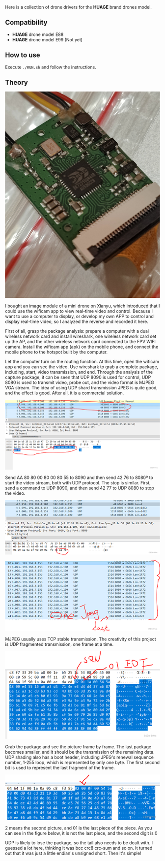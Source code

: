Here is a collection of drone drivers for the **HUAGE** brand drones model.

## Compatibility

- **HUAGE** drone model E88
- **HUAGE** drone model E99 (Not yet)

## How to use

Execute `./RUN.sh` and follow the instructions.


## Theory

![Hardware](./doc/img/hardware.jpg)

I bought an image module of a mini drone on Xianyu, which introduced that I could use the wificam app to view real-time video and control. Because I want to use a computer to display, or develop my own APP to control and display real-time video, so I analyzed the reverse and recorded it here.

First of all, grasp the package analysis: prepare a computer with a dual wireless network card and install wireshark, one wireless network card set up the AP, and the other wireless network card connected to the FPV WIFI camera. Install the wificam app (apk) on the mobile phone, and connect the mobile phone to the hotspot built by the computer.

Let the computer turn on the routing function. At this time, open the wificam app and you can see the video. Use wireshark to grab a complete package, including, start, video transmission, and end. Through the analysis of the capture package, it can be seen that UDP 8090 is used for control, UDP 8080 is used to transmit video, probe out, and the video format is MJPEG VGA stream. The idea of using UDP shard transmission JPEG is quite good, and the effect is good. After all, it is a commercial solution.

![Wireshark](./doc/img/1.png)

Send AA 80 80 00 80 00 80 55 to 8090 and then send 42 76 to 8080º to start the video stream, both with UDP protocol. The stop is similar. First, send a command to UDP 8090, and then send 42 77 to UDP 8080 to stop the video.

![Wireshark](./doc/img/2.png)

![Wireshark](./doc/img/3.png)

MJPEG usually uses TCP stable transmission. The creativity of this project is UDP fragmented transmission, one frame at a time.

![Wireshark](./doc/img/4.png)

Grab the package and see the picture frame by frame. The last package becomes smaller, and it should be the transmission of the remaining data. UDP shading also has a boot header, including JPEG's renewal sequence number, 1-255 loop, which is represented by only one byte. The first second bit is used to represent the last fragment of the frame.

![Wireshark](./doc/img/5.png)

2 means the second picture, and 01 is the last piece of the piece. As you can see in the figure below, it is not the last piece, and the second digit is 0

UDP is likely to lose the package, so the tail also needs to be dealt with. I guessed a lot here, thinking it was bcc crc8 crc-sum and so on. It turned out that it was just a little endian's unsigned short. Then it's simple!